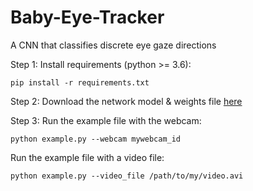 # Baby-Eye-Tracker
A CNN that classifies discrete eye gaze directions

Step 1:
Install requirements (python >= 3.6):

`pip install -r requirements.txt`

Step 2:
Download the network model & weights file [here](https://www.cs.tau.ac.il/~yotamerel/eye_discrete_model_and_weights.h5)

Step 3:
Run the example file with the webcam:

`python example.py --webcam mywebcam_id`

Run the example file with a video file:

`python example.py --video_file /path/to/my/video.avi`
